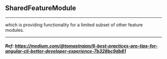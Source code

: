## SharedFeatureModule
---
 which is providing functionality for a limited subset of other feature modules.

---
##### Ref: https://medium.com/@tomastrajan/6-best-practices-pro-tips-for-angular-cli-better-developer-experience-7b328bc9db81
